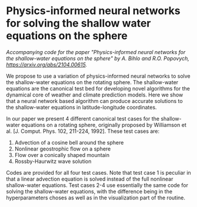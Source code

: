 # Physics-informed neural networks for solving the shallow water equations on the sphere

*Accompanying code for the paper "Physics-informed neural networks for the shallow-water equations on the sphere" by A. Bihlo and R.O. Popovych, https://arxiv.org/abs/2104.00615.* 

We propose to use a variation of physics-informed neural networks to solve the shallow-water equations on the rotating sphere. The shallow-water equations are the canonical test bed for developing novel algorithms for the dynamical core of weather and climate prediction models. Here we show that a neural network based algorithm can produce accurate solutions to the shallow-water equations in latitude-longitude coordinates.

In our paper we present 4 different canonical test cases for the shallow-water equations on a rotating sphere, originally proposed by Williamson et al. [J. Comput. Phys. 102, 211-224, 1992]. These test cases are:

1) Advection of a cosine bell around the sphere
2) Nonlinear geostrophic flow on a sphere
3) Flow over a conically shaped mountain
4) Rossby-Haurwitz wave solution

Codes are provided for all four test cases. Note that test case 1 is peculiar in that a linear advection equation is solved instead of the full nonlinear shallow-water equations. Test cases 2-4 use essentially the same code for solving the shallow-water equations, with the difference being in the hyperparameters choses as well as in the visualization part of the routine.

